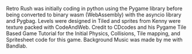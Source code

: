 Retro Rush was initially coding in python using the Pygame library before being converted to binary wasm (WebAssembly) with the asyncio library and Pygbag. Levels were designed in Tiled and sprites from Kenny were texture packed with CodeAndWeb. Credit to CDcodes and his Pygame Tile Based Game Tutorial for the Initial Physics, Collisions, Tile mapping, and Spritesheet code for this game. Background Music was made by me with Bandlab. 
